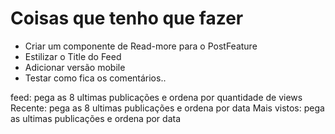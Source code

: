 # Coisas que tenho que fazer


- Criar um componente de Read-more para o PostFeature
- Estilizar o Title do Feed
- Adicionar versão mobile
- Testar como fica os comentários..


<!-- Feed -->

feed: pega as 8 ultimas publicações e ordena por quantidade de views
Recente: pega as 8 ultimas publicações e ordena por data
Mais vistos: pega as ultimas publicações e ordena por data
